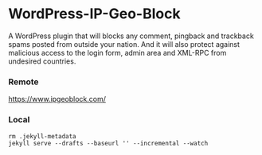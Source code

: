 # WordPress-IP-Geo-Block
A WordPress plugin that will blocks any comment, pingback and trackback spams  posted from outside your nation. And it will also protect against malicious  access to the login form, admin area and XML-RPC from undesired countries.

### Remote ###

https://www.ipgeoblock.com/

### Local ###

```
rm .jekyll-metadata
jekyll serve --drafts --baseurl '' --incremental --watch
```
